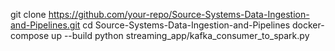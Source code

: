 git clone https://github.com/your-repo/Source-Systems-Data-Ingestion-and-Pipelines.git
cd Source-Systems-Data-Ingestion-and-Pipelines
docker-compose up --build
python streaming_app/kafka_consumer_to_spark.py
